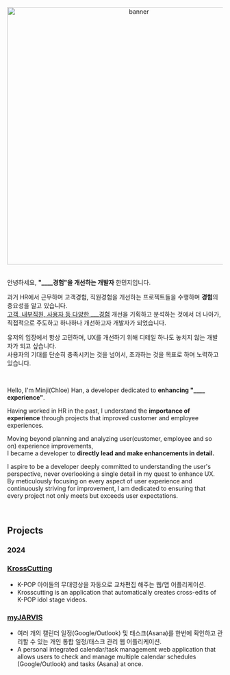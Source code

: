 <div align="center">
  <img width="600" height="auto" alt="banner" src="https://github.com/alswla/LeetCode/assets/133668286/56c7a678-97e9-402b-b836-176ad6306b62">
</div>  

<br>

안녕하세요, **"____경험"을 개선하는 개발자** 한민지입니다.

과거 HR에서 근무하며 고객경험, 직원경험을 개선하는 프로젝트들을 수행하며 **경험**의 중요성을 알고 있습니다. <br>
<u>고객, 내부직원, 사용자 등 다양한 ___경험</u> 개선을 기획하고 분석하는 것에서 더 나아가, 직접적으로 주도하고 하나하나 개선하고자 개발자가 되었습니다.

유저의 입장에서 항상 고민하며, UX를 개선하기 위해 디테일 하나도 놓치지 않는 개발자가 되고 싶습니다.</br>
사용자의 기대를 단순히 충족시키는 것을 넘어서, 초과하는 것을 목표로 하며 노력하고 있습니다. 

<br>

Hello, I'm Minji(Chloe) Han, a developer dedicated to **enhancing "____ experience"**.

Having worked in HR in the past, I understand the **importance of experience** through projects that improved customer and employee experiences. <br>

Moving beyond planning and analyzing user(customer, employee and so on) experience improvements,<br> 
I became a developer to **directly lead and make enhancements in detail.**

I aspire to be a developer deeply committed to understanding the user's perspective, never overlooking a single detail in my quest to enhance UX. By meticulously focusing on every aspect of user experience and continuously striving for improvement, I am dedicated to ensuring that every project not only meets but exceeds user expectations.

<br>

## Projects

### 2024

### [KrossCutting](https://github.com/orgs/KrossCutting/repositories)
- K-POP 아이돌의 무대영상을 자동으로 교차편집 해주는 웹/앱 어플리케이션. 
- Krosscutting is an application that automatically creates cross-edits of K-POP idol stage videos.
  
### [myJARVIS](https://github.com/myJARVIS-smarter-scheduling/myJARVIS-client)
- 여러 개의 캘린더 일정(Google/Outlook) 및 태스크(Asana)를 한번에 확인하고 관리할 수 있는 개인 통합 일정/태스크 관리 웹 어플리케이션. 
- A personal integrated calendar/task management web application that allows users to check and manage multiple calendar schedules (Google/Outlook) and tasks (Asana) at once.




